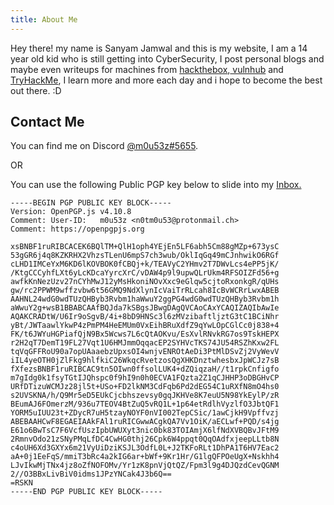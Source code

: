 ```yaml
---
title: About Me
---
```



Hey there! my name is Sanyam Jamwal and this is my website,
I am a 14 year old kid who is still getting into CyberSecurity,
I post personal blogs and maybe even writeups for machines from <a href="https://hackthebox.eu" target="_blank">hackthebox</a>,<a href="https://www.vulnhub.com" target="_blank"> vulnhub</a> and <a href="www.tryhackme.com" target="_blank">TryHackMe</a>,
I learn more and more each day and i hope to become the best out there. :D 


## Contact Me
You can find me on Discord <a href ="https://discordapp.com/users/557863702116958209" target="_blank"> @m0u53z#5655</a>.

OR

You can use the following Public PGP key below to slide into my <a href=" javascript:location.href = 'mailto:' + ['n0tm0u53','protonmail.ch'].join('@')">Inbox.</a>

```
-----BEGIN PGP PUBLIC KEY BLOCK-----
Version: OpenPGP.js v4.10.8
Comment: User-ID:	m0u53z <n0tm0u53@protonmail.ch>
Comment: https://openpgpjs.org

xsBNBF1ruRIBCACEK6BQlTM+QlH1oph4YEjEn5LF6abh5Cm88gMZp+673ysC
53gGR6j4q8KZKRHX2VhzsTLenU6mpS7ch3wub/OklIqGq49mCJnhwikO6RGf
cLHD1IMCeYxM6KD6lKOVBOK0fCBQj+k/TEAVyC2YHmv2T7DWvLcs4ePP5jK/
/KtgCCCyhfLXt6yLcKDcaYyrcXrC/vDAW4p9l9upwQLrUkm4RFSOIZFd56+g
awfkKnNezUzv27nCYhMwJ12yMsHkoniNOvXxc9eGlqw5cjtoRxonkgR/qUHs
gw/rc2PPWM9wffzvbw6t56GMQ9NdXlynIcVaiTrRLcah8IcBvWCRrLwxABEB
AAHNL24wdG0wdTUzQHByb3Rvbm1haWwuY2ggPG4wdG0wdTUzQHByb3Rvbm1h
aWwuY2g+wsB1BBABCAAfBQJda7kSBgsJBwgDAgQVCAoCAxYCAQIZAQIbAwIe
AQAKCRADtW/U6Ir9oSgvB/4i+8bD9HNSc3l6zMVzibaftljztG3tC1BCiNhr
yBt/JWTaawlYkwP4zPmPM4HeEMUm0VxEihBRuXdfZ9qYwLOpCGlCc0j838+4
FK/t6JWYuHGPiafQjN9Bx5Wcws7L6cQtAOKvu/EsXvlRNvkRG7os9TskHEPX
r2H2qT7DemT19FL27Vqt1U6HMJmmOqqacEP2SYHVcTKS74JU54RSZhKxw2FL
tqVqGFFRoU90a7opUAaaebzUpxsOI4wnjvENROtAeDi3PtMlDSvZj2VyWevV
iIL4yeOTH0jZlFkg9hlfkiC26WkqcRvetzosQgXHKDnztwhesbxJpWCJz7sB
fXfezsBNBF1ruRIBCAC9tn5OIwn0ffsolLUK4+dZQiqzaH//t1rpkCnfigfo
m7gIdg0k1fsyTGtIJQhspc0f9hI9n0h0ECVA1FQzta2Z1qCJHHP3oDBGHvCP
URfDTizuWCMJz28jl5t+USo+FD2lkNM3CdFqb6Pd2dEG54C1uRXfN8mO4hs0
s2UVSKNA/h/Q9Mr5eD5EUkCjcbhszevsy0gqJKHVe8K7euU5N98YkEylP/zR
BEumAJ6FOmerzM/936u7TEOV4BtZuQ5vRQ1L+1p64etRdlhVyzlfO3JbtQF1
YORM5uIUU23t+ZDycR7uH5tzayNOYF0nVI002TepCSic/1awCjkH9Vpffvzj
ABEBAAHCwF8EGAEIAAkFAl1ruRICGwwACgkQA7Vv1OiK/aECLwf+PQD/s4jg
E61o6BwTsC7F6VcfUszIpbUWUXyt3nic0bk83TOIAmjX6lfNdXVBQBvJFtM9
2RmnvOdo21zSNyPMqLfDC4CwHG0thj26Cpk6W4ppqt0QqOAdfxjeepLLtb8N
c4oUH6Xd3GXYx6m21VyUiDziKSJL3OdfL0L+J2TKFoRLt1DhPA1T6HV7Eac2
aA+0j1EeFqS/mmiT3bRc4a2kIG6ar+bWf+9Kr1Hr/G1lgQFPOeUgX+Nskhh4
LJvIkwMjTNx4jz8oZfNOFOMv/Yr1zK8pnVjQtQZ/Fpm3l9g4DJQzdCevQGNM
2//O3BBxLivBiV0idms1JPzYNCak4J3b6Q==
=RSKN
-----END PGP PUBLIC KEY BLOCK-----
```
